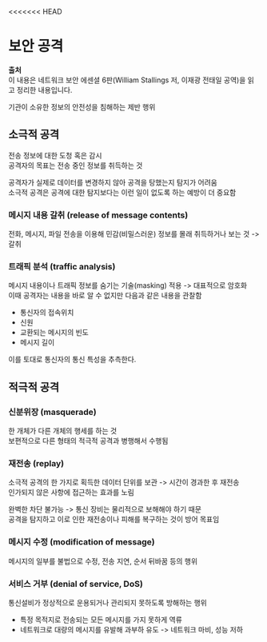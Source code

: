 <<<<<<< HEAD
# 보안 공격

**출처**  
이 내용은 네트워크 보안 에센셜 6판(William Stallings 저, 이재광 전태일 공역)을 읽고 정리한 내용입니다.  

기관이 소유한 정보의 안전성을 침해하는 제반 행위  

## 소극적 공격

전송 정보에 대한 도청 혹은 감시  
공격자의 목표는 전송 중인 정보를 취득하는 것  

공격자가 실제로 데이터를 변경하지 않아 공격을 탕했는지 탐지가 어려움  
소극적 공격은 공격에 대한 탐지보다는 이런 일이 없도록 하는 예방이 더 중요함  

### 메시지 내용 갈취 (release of message contents)

전화, 메시지, 파일 전송을 이용해 민감(비밀스러운) 정보를 몰래 취득하거나 보는 것 -> 갈취  

### 트래픽 분석 (traffic analysis)

메시지 내용이나 트래픽 정보를 숨기는 기술(masking) 적용 -> 대표적으로 암호화  
이때 공격자는 내용을 바로 알 수 없지만 다음과 같은 내용을 관찰함  

- 통신자의 접속위치
- 신원
- 교환되는 메시지의 빈도
- 메시지 길이
  

이를 토대로 통신자의 통신 특성을 추측한다.  

## 적극적 공격

### 신분위장 (masquerade)

한 개체가 다른 개체의 행세를 하는 것  
보편적으로 다른 형태의 적극적 공격과 병행해서 수행됨  

### 재전송 (replay)

소극적 공격의 한 가지로 획득한 데이터 단위를 보관 -> 시간이 경과한 후 재전송  
인가되지 않은 사항에 접근하는 효과를 노림  

완벽한 차단 불가능 -> 통신 장비는 물리적으로 보해해야 하기 때문  
공격을 탐지하고 이로 인한 재전송이나 피해를 복구하는 것이 방어 목표임  

### 메시지 수정 (modification of message)

메시지의 일부를 불법으로 수정, 전송 지연, 순서 뒤바꿈 등의 행위  

### 서비스 거부 (denial of service, DoS)

통신설비가 정상적으로 운용되거나 관리되지 못하도록 방해하는 행위  

- 특정 목적지로 전송되는 모든 메시지를 가지 못하게 역류  
- 네트워크로 대량의 메시지를 유발해 과부하 유도 -> 네트워크 마비, 성능 저하